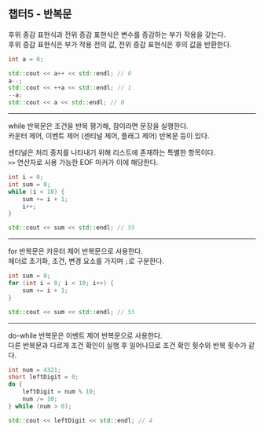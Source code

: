 ## 챕터5 - 반복문

후위 중감 표현식과 전위 증감 표현식은 변수를 증감하는 부가 작용을 갖는다.  
후위 증감 표현식은 부가 작용 전의 값, 전위 증감 표현식은 후의 값을 반환한다.
```c++
int a = 0;

std::cout << a++ << std::endl; // 0
a--;
std::cout << ++a << std::endl; // 1
--a;
std::cout << a << std::endl; // 0
```

---

while 반복문은 조건을 반복 평가해, 참이라면 문장을 실행한다.  
카운터 제어, 이벤트 제어 (센티널 제어, 플래그 제어) 반복문 등이 있다.

센티널은 처리 중지를 나타내기 위해 리스트에 존재하는 특별한 항목이다.  
`>>` 연산자로 사용 가능한 EOF 마커가 이에 해당한다.

```c++
int i = 0;
int sum = 0;
while (i < 10) {
    sum += i + 1;
    i++;
}

std::cout << sum << std::endl; // 55
```

---

for 반복문은 카운터 제어 반복문으로 사용한다.  
헤더로 초기화, 조건, 변경 요소를 가지며 `;`로 구분한다.

```c++
int sum = 0;
for (int i = 0; i < 10; i++) {
    sum += i + 1;
}

std::cout << sum << std::endl; // 55
```

---

do-while 반복문은 이벤트 제어 반복문으로 사용한다.  
다른 반복문과 다르게 조건 확인이 실행 후 일어나므로 조건 확인 횟수와 반복 횟수가 같다.

```c++
int num = 4321;
short leftDigit = 0;
do {
    leftDigit = num % 10;
    num /= 10;
} while (num > 0);

std::cout << leftDigit << std::endl; // 4
```
